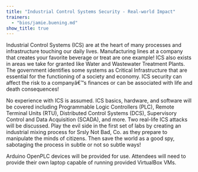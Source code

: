 ```yaml
---
title: "Industrial Control Systems Security - Real-world Impact"
trainers:
  - "bios/jamie.buening.md"
show_title: true
---
```

Industrial Control Systems (ICS) are at the heart of many processes and infrastructure touching our daily lives. Manufacturing lines at a company that creates your favorite beverage or treat are one example! ICS also exists in areas we take for granted like Water and Wastewater Treatment Plants. The government identifies some systems as Critical Infrastructure that are essential for the functioning of a society and economy. ICS security can affect the risk to a companyâ&euro;&trade;s finances or can be associated with life and death consequences!

No experience with ICS is assumed. ICS basics, hardware, and software will be covered including Programmable Logic Controllers (PLC), Remote Terminal Units (RTU), Distributed Control Systems (DCS), Supervisory Control and Data Acquisition (SCADA), and more.  Two real-life ICS attacks will be discussed. Play the evil side in the first set of labs by creating an industrial mixing process for Srsly Not Bad, Co. as they prepare to manipulate the minds of citizens.  Then save the world as a good spy, sabotaging the process in subtle or not so subtle ways!

Arduino OpenPLC devices will be provided for use.  Attendees will need to provide their own laptop capable of running provided VirtualBox VMs.